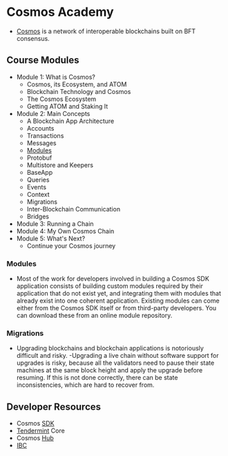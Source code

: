 # Cosmos Academy
- [Cosmos](https://tutorials.cosmos.network/academy/) is a network of interoperable blockchains built on BFT consensus.

## Course Modules
- Module 1: What is Cosmos?
  - Cosmos, its Ecosystem, and ATOM
  - Blockchain Technology and Cosmos
  - The Cosmos Ecosystem
  - Getting ATOM and Staking It
- Module 2: Main Concepts
  - A Blockchain App Architecture
  - Accounts
  - Transactions
  - Messages
  - [Modules](https://tutorials.cosmos.network/academy/2-main-concepts/modules.html)
  - Protobuf
  - Multistore and Keepers
  - BaseApp
  - Queries
  - Events
  - Context
  - Migrations
  - Inter-Blockchain Communication
  - Bridges
- Module 3: Running a Chain
- Module 4: My Own Cosmos Chain
- Module 5: What's Next?
  - Continue your Cosmos journey

### Modules
- Most of the work for developers involved in building a Cosmos SDK application consists of building custom modules required by their application that do not exist yet, and integrating them with modules that already exist into one coherent application. Existing modules can come either from the Cosmos SDK itself or from third-party developers. You can download these from an online module repository.

### Migrations
- Upgrading blockchains and blockchain applications is notoriously difficult and risky.
-Upgrading a live chain without software support for upgrades is risky, because all the validators need to pause their state machines at the same block height and apply the upgrade before resuming. If this is not done correctly, there can be state inconsistencies, which are hard to recover from.

## Developer Resources
- Cosmos [SDK](https://docs.cosmos.network/)
- [Tendermint](https://docs.tendermint.com/) Core
- Cosmos [Hub](https://hub.cosmos.network/main/hub-overview/overview.html)
- [IBC](https://ibc.cosmos.network/)